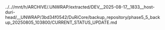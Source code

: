 ../..//mnt/h/ARCHIVE/.UNWRAP/extracted/DEV__2025-08-17__1833__host-duri-head/__UNWRAP/3bd34f0542/DuRiCore/backup_repository/phase5_5_backup_20250805_103800/CURRENT_STATUS_UPDATE.md